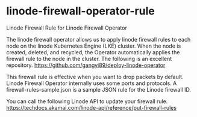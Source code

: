 # linode-firewall-operator-rule
Linode Firewall Rule for Linode Firewall Operator

The linode firewall operator allows us to apply linode firewall rules to each node on the linode Kubernetes Engine (LKE) cluster. When the node is created, deleted, and recycled, the Operator automatically applies the firewall rule to the node in the cluster. The following is an excellent repository.
https://github.com/gangyi89/deploy-linode-operator

This firewall rule is effective when you want to drop packets by default. Linode Firewall Operator internally uses some ports and protocols. A firewall-rules-sample.json is a sample JSON rule for the Linode firewall ID.

You can call the following Linode API to update your firewall rule.
https://techdocs.akamai.com/linode-api/reference/put-firewall-rules
